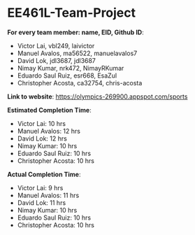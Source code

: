 # EE461L-Team-Project
**For every team member: name, EID, Github ID**: <br/>
- Victor Lai, vbl249, laivictor <br/>
- Manuel Avalos, ma56522, manuelavalos7 <br/> 
- David Lok, jdl3687, jdl3687 <br/>
- Nimay Kumar, nrk472, NimayRKumar <br/>
- Eduardo Saul Ruiz, esr668, EsaZul <br/>
- Christopher Acosta, ca32754, chris-acosta <br/>

**Link to website**: https://olympics-269900.appspot.com/sports <br/>

**Estimated Completion Time**: <br/>
- Victor Lai: 10 hrs<br/>
- Manuel Avalos: 12 hrs<br/> 
- David Lok: 12 hrs<br/>
- Nimay Kumar: 10 hrs<br/>
- Eduardo Saul Ruiz: 10 hrs<br/>
- Christopher Acosta: 10 hrs <br/>

**Actual Completion Time**: <br/>
- Victor Lai: 9 hrs<br/>
- Manuel Avalos: 11 hrs <br/> 
- David Lok: 11 hrs<br/>
- Nimay Kumar: 10 hrs<br/>
- Eduardo Saul Ruiz: 10 hrs<br/>
- Christopher Acosta: 10 hrs <br/>
